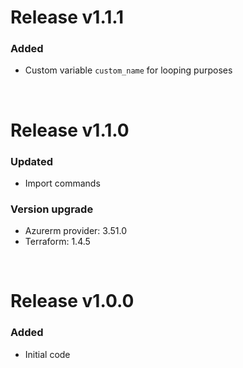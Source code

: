 # Release v1.1.1
### Added
- Custom variable `custom_name` for looping purposes

&nbsp;

# Release v1.1.0
### Updated
- Import commands
### Version upgrade
- Azurerm provider: 3.51.0
- Terraform: 1.4.5

&nbsp;

# Release v1.0.0
### Added
- Initial code